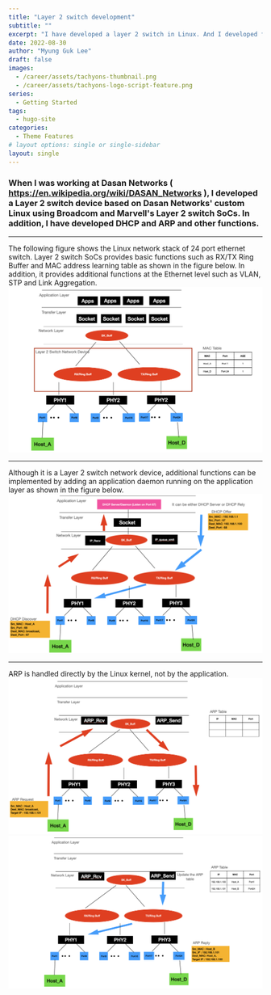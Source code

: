 ```yaml
---
title: "Layer 2 switch development"
subtitle: ""
excerpt: "I have developed a layer 2 switch in Linux. And I developed functions such as DHCP and ARP."
date: 2022-08-30
author: "Myung Guk Lee"
draft: false
images:
  - /career/assets/tachyons-thumbnail.png
  - /career/assets/tachyons-logo-script-feature.png
series:
  - Getting Started
tags:
  - hugo-site
categories:
  - Theme Features
# layout options: single or single-sidebar
layout: single
---
```



### When I was working at Dasan Networks ( https://en.wikipedia.org/wiki/DASAN_Networks ), I developed a Layer 2 switch device based on Dasan Networks' custom Linux using Broadcom and Marvell's Layer 2 switch SoCs. In addition, I have developed DHCP and ARP and other functions.
---

The following figure shows the Linux network stack of 24 port ethernet switch.
Layer 2 switch SoCs provides basic functions such as RX/TX Ring Buffer and MAC address learning table as shown in the figure below. In addition, it provides additional functions at the Ethernet level such as VLAN, STP and Link Aggregation.
![screenshot](/img/LinuxKernelNetworkStack.png)

---

Although it is a Layer 2 switch network device, additional functions can be implemented by adding an application daemon running on the application layer as shown in the figure below.
![screenshot](/img/dhcp.png)

---

ARP is handled directly by the Linux kernel, not by the application.
![screenshot](/img/arp_1.png)
![screenshot](/img/arp_2.png)

